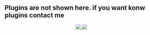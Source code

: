 ## Plugins are not shown here. if you want konw plugins contact me 

<p align="center">
  <a href="https://github.com/Aqua-Snake">
    <img src="https://img.shields.io/static/v1?label=Author&message=Aqua-Snake&color=purple&style=plastic">

  </a>
   <a href="https://t.me/cbot_support">
     <img src="https://img.shields.io/badge/Telegram-CBot%20Support-purple&style=plastic">
   </a>
</p>
